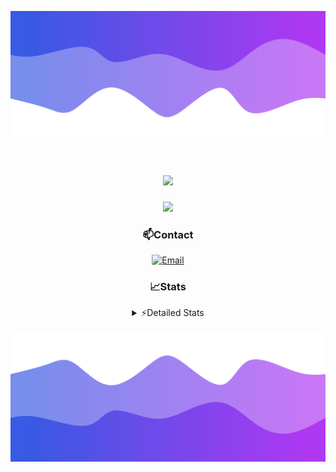 ![Header](./header.png)
<div align="center">

<h1 align="center">
  <a href="https://git.io/typing-svg">
    <img src="https://readme-typing-svg.herokuapp.com/?lines=Hello,+There!+👋;This+is+chicho.;CEO+on+Hely+Development....;&center=true&size=25">
  </a>
</h1>
  
<p align="center">
  <img src="https://lanyard.cnrad.dev/api/852683595378196480" />
</p>

### 📫Contact
  [![Email](https://img.shields.io/badge/Email-gastondalla@gmail.com-04619f?style=for-the-badge&logo=gmail&logoColor=white)](mailto:gastondalla@gmail.com)
</br>  
### 📈Stats
<details>
    <summary> ⚡Detailed Stats</summary>
    <br/>

<!--START_SECTION:waka-->
![Code Time](http://img.shields.io/badge/Code%20Time-155%20hrs%2052%20mins-blue)

![Profile Views](http://img.shields.io/badge/Profile%20Views-1-blue)

**🐱 My GitHub Data** 

> 📦 37.6 kB Used in GitHub's Storage 
 > 
> 🏆 7 Contributions in the Year 2023
 > 
> 🚫 Not Opted to Hire
 > 
> 📜 6 Public Repositories 
 > 
> 🔑 9 Private Repositories 
 > 
**I'm a Night 🦉** 

```text
🌞 Morning                14 commits          █░░░░░░░░░░░░░░░░░░░░░░░░   04.32 % 
🌆 Daytime                48 commits          ████░░░░░░░░░░░░░░░░░░░░░   14.81 % 
🌃 Evening                153 commits         ████████████░░░░░░░░░░░░░   47.22 % 
🌙 Night                  109 commits         ████████░░░░░░░░░░░░░░░░░   33.64 % 
```
📅 **I'm Most Productive on Tuesday** 

```text
Monday                   24 commits          ██░░░░░░░░░░░░░░░░░░░░░░░   07.41 % 
Tuesday                  64 commits          █████░░░░░░░░░░░░░░░░░░░░   19.75 % 
Wednesday                61 commits          █████░░░░░░░░░░░░░░░░░░░░   18.83 % 
Thursday                 32 commits          ██░░░░░░░░░░░░░░░░░░░░░░░   09.88 % 
Friday                   43 commits          ███░░░░░░░░░░░░░░░░░░░░░░   13.27 % 
Saturday                 48 commits          ████░░░░░░░░░░░░░░░░░░░░░   14.81 % 
Sunday                   52 commits          ████░░░░░░░░░░░░░░░░░░░░░   16.05 % 
```


📊 **This Week I Spent My Time On** 

```text
🕑︎ Time Zone: America/Argentina/Buenos_Aires

💬 Programming Languages: 
C#                       8 hrs 30 mins       ████████░░░░░░░░░░░░░░░░░   33.13 % 
JavaScript               5 hrs 41 mins       ██████░░░░░░░░░░░░░░░░░░░   22.15 % 
HTML                     3 hrs 30 mins       ███░░░░░░░░░░░░░░░░░░░░░░   13.68 % 
Other                    3 hrs 24 mins       ███░░░░░░░░░░░░░░░░░░░░░░   13.27 % 
Python                   2 hrs 9 mins        ██░░░░░░░░░░░░░░░░░░░░░░░   08.40 % 

🔥 Editors: 
VS Code                  13 hrs 44 mins      █████████████░░░░░░░░░░░░   53.46 % 
Visual Studio            11 hrs 57 mins      ████████████░░░░░░░░░░░░░   46.54 % 

🐱‍💻 Projects: 
Unknown Project          10 hrs 33 mins      ██████████░░░░░░░░░░░░░░░   41.08 % 
Palometa                 9 hrs 50 mins       ██████████░░░░░░░░░░░░░░░   38.30 % 
Coder                    3 hrs 11 mins       ███░░░░░░░░░░░░░░░░░░░░░░   12.39 % 
StringExtractor          1 hr 6 mins         █░░░░░░░░░░░░░░░░░░░░░░░░   04.33 % 
SS Help                  39 mins             █░░░░░░░░░░░░░░░░░░░░░░░░   02.55 % 

💻 Operating System: 
Windows                  25 hrs 41 mins      █████████████████████████   100.00 % 
```

**I Mostly Code in JavaScript** 

```text
JavaScript               8 repos             █████████░░░░░░░░░░░░░░░░   36.36 % 
CSS                      3 repos             ███░░░░░░░░░░░░░░░░░░░░░░   13.64 % 
C#                       2 repos             ██░░░░░░░░░░░░░░░░░░░░░░░   09.09 % 
Python                   2 repos             ██░░░░░░░░░░░░░░░░░░░░░░░   09.09 % 
Batchfile                1 repo              █░░░░░░░░░░░░░░░░░░░░░░░░   04.55 % 
```




 Last Updated on 19/06/2023 18:15:05 UTC
<!--END_SECTION:waka-->
</details>

![Footer](./footer.png)
